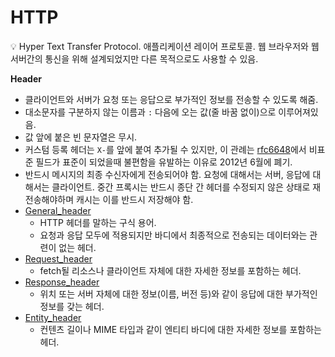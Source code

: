 # HTTP

<aside>
💡 Hyper Text Transfer Protocol.
애플리케이션 레이어 프로토콜.
웹 브라우저와 웹 서버간의 통신을 위해 설계되었지만 다른 목적으로도 사용할 수 있음.

</aside>

**Header**

- 클라이언트와 서버가 요청 또는 응답으로 부가적인 정보를 전송할 수 있도록 해줌.
- 대소문자를 구분하지 않는 이름과 `:` 다음에 오는 값(줄 바꿈 없이)으로 이루어져있음.
- 값 앞에 붙은 빈 문자열은 무시.
- 커스텀 등록 헤더는 `X-`를 앞에 붙여 추가될 수 있지만, 이 관례는 [rfc6648](rfc6648)에서 비표준 필드가 표준이 되었을때 불편함을 유발하는 이유로 2012년 6월에 폐기.
- 반드시 메시지의 최종 수신자에게 전송되어야 함. 요청에 대해서는 서버, 응답에 대해서는 클라이언트. 중간 프록시는 반드시 종단 간 헤더를 수정되지 않은 상태로 재전송해야하며 캐시는 이를 반드시 저장해야 함.
- [General_header](General_header)
    - HTTP 헤더를 말하는 구식 용어.
    - 요청과 응답 모두에 적용되지만 바디에서 최종적으로 전송되는 데이터와는 관련이 없는 헤더.
- [Request_header](Request_header)
    - fetch될 리소스나 클라이언트 자체에 대한 자세한 정보를 포함하는 헤더.
- [Response_header](Response_header)
    - 위치 또는 서버 자체에 대한 정보(이름, 버전 등)와 같이 응답에 대한 부가적인 정보를 갖는 헤더.
- [Entity_header](Entity_header)
    - 컨텐츠 길이나 MIME 타입과 같이 엔티티 바디에 대한 자세한 정보를 포함하는 헤더.